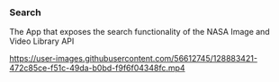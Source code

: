 ### Search
The App that exposes the search functionality of the NASA Image and Video Library API 


https://user-images.githubusercontent.com/56612745/128883421-472c85ce-f51c-49da-b0bd-f9f6f04348fc.mp4

